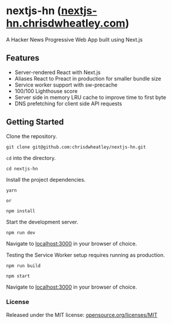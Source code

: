 # nextjs-hn ([nextjs-hn.chrisdwheatley.com](https://nextjs-hn.chrisdwheatley.com/))

A Hacker News Progressive Web App built using Next.js

## Features

* Server-rendered React with Next.js
* Aliases React to Preact in production for smaller bundle size
* Service worker support with sw-precache
* 100/100 Lighthouse score
* Server side in memory LRU cache to improve time to first byte
* DNS prefetching for client side API requests

## Getting Started

Clone the repository.

```
git clone git@github.com:chrisdwheatley/nextjs-hn.git
```

`cd` into the directory.

```
cd nextjs-hn
```

Install the project dependencies.

```
yarn

or

npm install
```

Start the development server.

```
npm run dev
```

Navigate to [localhost:3000](http://localhost:3000) in your browser of choice.

Testing the Service Worker setup requires running as production.

```
npm run build
```

```
npm start
```

Navigate to [localhost:3000](http://localhost:3000) in your browser of choice.

### License

Released under the MIT license: [opensource.org/licenses/MIT](http://opensource.org/licenses/MIT)
